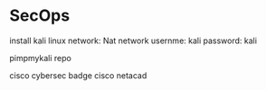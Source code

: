 # SecOps

install kali linux 
network: Nat network 
usernme: kali 
password: kali 

pimpmykali repo

cisco cybersec badge 
cisco netacad 